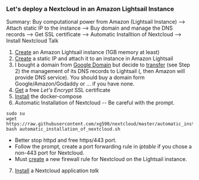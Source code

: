 ### Let's deploy a Nextcloud in an Amazon Lightsail Instance
Summary: Buy computational power from Amazon (Lightsail Instance) --> Attach static IP to the instance --> Buy domain and manage the DNS records --> Get SSL certificate --> Automatic Installtion of Nextcloud --> Install Nextcloud Talk
1. [Create](https://lightsail.aws.amazon.com/ls/docs/en_us/articles/how-to-create-amazon-lightsail-instance-virtual-private-server-vps) an Amazon Lightsail instance (1GB memory at least)
2. [Create](https://lightsail.aws.amazon.com/ls/docs/en_us/articles/lightsail-create-static-ip) a static IP and attach it to an instance in Amazon Lightsail
3. I bought a domain from [Google Domain](https://domains.google/) but decide to [transfer](https://lightsail.aws.amazon.com/ls/docs/en_us/articles/lightsail-how-to-create-dns-entry) (see Step 2) the management of its DNS records to Lightsail (, then Amazon will provide DNS service). You should buy a domain form Google/Amazon/Godaddy or ... if you have none.
4. [Get](https://github.com/xg590/tutorials/blob/master/LetsEncrypt.md) a free <i>Let's Encrypt</i> SSL certificate
5. [Install](https://github.com/xg590/tutorials/blob/master/docker/setup.md) the docker-compose 
6. Automatic Installation of Nextcloud -- Be careful with the prompt.
```shell
sudo su
wget https://raw.githubusercontent.com/xg590/nextcloud/master/automatic_installation_of_nextcloud.sh
bash automatic_installation_of_nextcloud.sh
```
* Better stop httpd and free https/443 port.
* Follow the prompt, create a port forwarding rule in <i>iptable</i> if you chose a non-443 port for Nextcloud. 
* Must [create](https://lightsail.aws.amazon.com/ls/docs/en_us/articles/amazon-lightsail-editing-firewall-rules#firewall-adding-rules) a new firewall rule for Nextcloud on the Lightsail instance.
7. [Install](https://github.com/xg590/nextcloud#install-talk) a Nextcloud application <i>talk<i>
